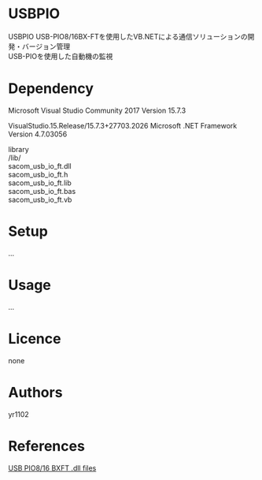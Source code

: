 # USBPIO


USBPIO
USB-PIO8/16BX-FTを使用したVB.NETによる通信ソリューションの開発・バージョン管理  
USB-PIOを使用した自動機の監視

# Dependency
Microsoft Visual Studio Community 2017 
Version 15.7.3

VisualStudio.15.Release/15.7.3+27703.2026
Microsoft .NET Framework
Version 4.7.03056

library  
/lib/  
sacom_usb_io_ft.dll  
sacom_usb_io_ft.h  
sacom_usb_io_ft.lib  
sacom_usb_io_ft.bas  
sacom_usb_io_ft.vb  

# Setup
...

# Usage
...

# Licence
none

# Authors
yr1102

# References
[USB PIO8/16 BXFT .dll files](http://www.sacom.co.jp/product/products_detail.php?group=59&cat=650&prid=usb_pio_8_16_bx_ft)

